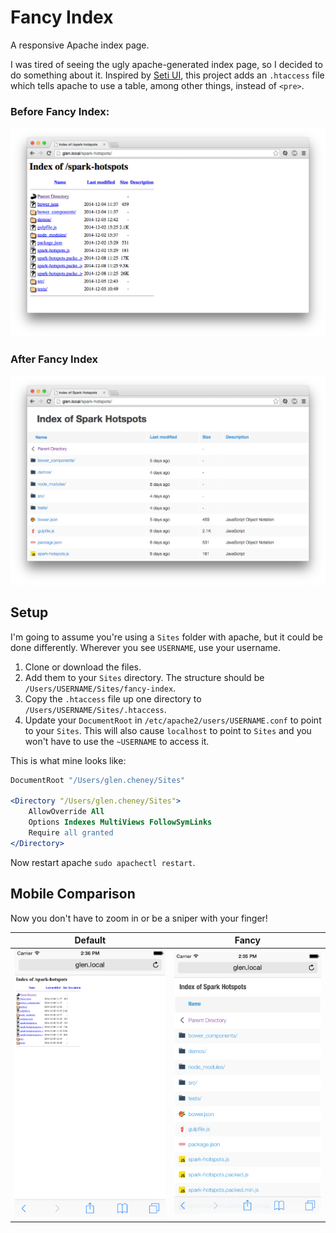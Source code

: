 # Fancy Index

A responsive Apache index page.

I was tired of seeing the ugly apache-generated index page, so I decided to do something about it. Inspired by [Seti UI](https://github.com/jesseweed/seti-ui), this project adds an `.htaccess` file which tells apache to use a table, among other things, instead of `<pre>`.

### Before Fancy Index:
![before fancy index](before.png)

### After Fancy Index
![after fancy index](after.png)


## Setup

I'm going to assume you're using a `Sites` folder with apache, but it could be done differently. Wherever you see `USERNAME`, use your username.

1. Clone or download the files.
2. Add them to your `Sites` directory. The structure should be `/Users/USERNAME/Sites/fancy-index`.
3. Copy the `.htaccess` file up one directory to `/Users/USERNAME/Sites/.htaccess`.
4. Update your `DocumentRoot` in `/etc/apache2/users/USERNAME.conf` to point to your `Sites`. This will also cause `localhost` to point to `Sites` and you won't have to use the `~USERNAME` to access it.

This is what mine looks like:
```apache
DocumentRoot "/Users/glen.cheney/Sites"

<Directory "/Users/glen.cheney/Sites">
    AllowOverride All
    Options Indexes MultiViews FollowSymLinks
    Require all granted
</Directory>

```

Now restart apache `sudo apachectl restart`.

## Mobile Comparison

Now you don't have to zoom in or be a sniper with your finger!

| Default  | Fancy  |
|:--------:|:------:|
|![before fancy index (mobile)](before_mobile.png)  |  ![after fancy index (mobile)](after_mobile.png)|
